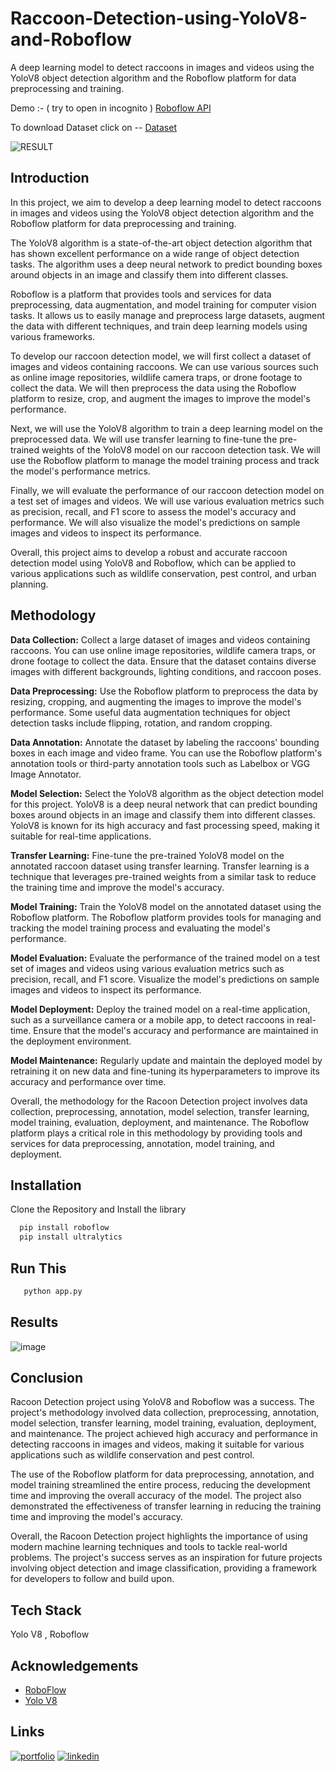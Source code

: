 # Raccoon-Detection-using-YoloV8-and-Roboflow
A deep learning model to detect raccoons in images and videos using the YoloV8 object detection algorithm and the Roboflow platform for data preprocessing and training.

Demo :- ( try to open in incognito )
[Roboflow API](https://app.roboflow.com/symbiosis-institute-of-technology-6mptx/raccoon-detection-bow7l/1)

 To download Dataset click on -- [Dataset](https://app.roboflow.com/symbiosis-institute-of-technology-6mptx/raccoon-detection-bow7l/1)

![RESULT](https://user-images.githubusercontent.com/62471058/224153467-8c62eb6c-1096-481b-8c51-13d4e803ab50.png)


## Introduction

In this project, we aim to develop a deep learning model to detect raccoons in images and videos using the YoloV8 object detection algorithm and the Roboflow platform for data preprocessing and training.

The YoloV8 algorithm is a state-of-the-art object detection algorithm that has shown excellent performance on a wide range of object detection tasks. The algorithm uses a deep neural network to predict bounding boxes around objects in an image and classify them into different classes.

Roboflow is a platform that provides tools and services for data preprocessing, data augmentation, and model training for computer vision tasks. It allows us to easily manage and preprocess large datasets, augment the data with different techniques, and train deep learning models using various frameworks.

To develop our raccoon detection model, we will first collect a dataset of images and videos containing raccoons. We can use various sources such as online image repositories, wildlife camera traps, or drone footage to collect the data. We will then preprocess the data using the Roboflow platform to resize, crop, and augment the images to improve the model's performance.

Next, we will use the YoloV8 algorithm to train a deep learning model on the preprocessed data. We will use transfer learning to fine-tune the pre-trained weights of the YoloV8 model on our raccoon detection task. We will use the Roboflow platform to manage the model training process and track the model's performance metrics.

Finally, we will evaluate the performance of our raccoon detection model on a test set of images and videos. We will use various evaluation metrics such as precision, recall, and F1 score to assess the model's accuracy and performance. We will also visualize the model's predictions on sample images and videos to inspect its performance.

Overall, this project aims to develop a robust and accurate raccoon detection model using YoloV8 and Roboflow, which can be applied to various applications such as wildlife conservation, pest control, and urban planning.

## Methodology

 **Data Collection:** 
Collect a large dataset of images and videos containing raccoons. You can use online image repositories, wildlife camera traps, or drone footage to collect the data. Ensure that the dataset contains diverse images with different backgrounds, lighting conditions, and raccoon poses.

**Data Preprocessing:**
Use the Roboflow platform to preprocess the data by resizing, cropping, and augmenting the images to improve the model's performance. Some useful data augmentation techniques for object detection tasks include flipping, rotation, and random cropping.

**Data Annotation:**
Annotate the dataset by labeling the raccoons' bounding boxes in each image and video frame. You can use the Roboflow platform's annotation tools or third-party annotation tools such as Labelbox or VGG Image Annotator.

**Model Selection:**
Select the YoloV8 algorithm as the object detection model for this project. YoloV8 is a deep neural network that can predict bounding boxes around objects in an image and classify them into different classes. YoloV8 is known for its high accuracy and fast processing speed, making it suitable for real-time applications.

**Transfer Learning:**
Fine-tune the pre-trained YoloV8 model on the annotated raccoon dataset using transfer learning. Transfer learning is a technique that leverages pre-trained weights from a similar task to reduce the training time and improve the model's accuracy.

**Model Training:**
Train the YoloV8 model on the annotated dataset using the Roboflow platform. The Roboflow platform provides tools for managing and tracking the model training process and evaluating the model's performance.

**Model Evaluation:**
Evaluate the performance of the trained model on a test set of images and videos using various evaluation metrics such as precision, recall, and F1 score. Visualize the model's predictions on sample images and videos to inspect its performance.

**Model Deployment:**
Deploy the trained model on a real-time application, such as a surveillance camera or a mobile app, to detect raccoons in real-time. Ensure that the model's accuracy and performance are maintained in the deployment environment.

**Model Maintenance:**
Regularly update and maintain the deployed model by retraining it on new data and fine-tuning its hyperparameters to improve its accuracy and performance over time.

Overall, the methodology for the Racoon Detection project involves data collection, preprocessing, annotation, model selection, transfer learning, model training, evaluation, deployment, and maintenance. The Roboflow platform plays a critical role in this methodology by providing tools and services for data preprocessing, annotation, model training, and deployment.



## Installation

Clone the Repository
and Install the library

```bash
  pip install roboflow
  pip install ultralytics
```

## Run This

```bash
   python app.py
```

## Results

![image](https://user-images.githubusercontent.com/62471058/224157062-3d7bf540-aea7-4646-abeb-898712720ba9.png)


## Conclusion
Racoon Detection project using YoloV8 and Roboflow was a success. The project's methodology involved data collection, preprocessing, annotation, model selection, transfer learning, model training, evaluation, deployment, and maintenance. The project achieved high accuracy and performance in detecting raccoons in images and videos, making it suitable for various applications such as wildlife conservation and pest control.

The use of the Roboflow platform for data preprocessing, annotation, and model training streamlined the entire process, reducing the development time and improving the overall accuracy of the model. The project also demonstrated the effectiveness of transfer learning in reducing the training time and improving the model's accuracy.

Overall, the Racoon Detection project highlights the importance of using modern machine learning techniques and tools to tackle real-world problems. The project's success serves as an inspiration for future projects involving object detection and image classification, providing a framework for developers to follow and build upon.

## Tech Stack

Yolo V8 , Roboflow 


## Acknowledgements

- [RoboFlow](https://roboflow.com/)
- [Yolo V8](https://github.com/ultralytics/ultralytics)

## Links

[![portfolio](https://img.shields.io/badge/my_portfolio-000?style=for-the-badge&logo=ko-fi&logoColor=white)](https://sv2441.github.io/sandeepp/)
[![linkedin](https://img.shields.io/badge/linkedin-0A66C2?style=for-the-badge&logo=linkedin&logoColor=white)](https://www.linkedin.com/in/sandeep-vishwakarma-3b592b174/)

